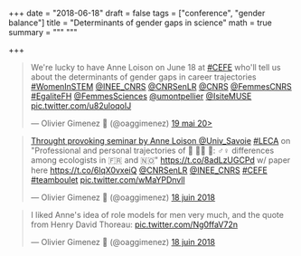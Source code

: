 +++
date = "2018-06-18"
draft = false
tags = ["conference", "gender balance"]
title = "Determinants of gender gaps in science"
math = true
summary = """
"""

+++
 
<blockquote class="twitter-tweet" data-lang="fr"><p lang="en" dir="ltr">We&#39;re lucky to have Anne Loison on June 18 at <a href="https://twitter.com/hashtag/CEFE?src=hash&amp;ref_src=twsrc%5Etfw">#CEFE</a> who&#39;ll tell us about the determinants of gender gaps in career trajectories <a href="https://twitter.com/hashtag/WomenInSTEM?src=hash&amp;ref_src=twsrc%5Etfw">#WomenInSTEM</a> <a href="https://twitter.com/INEE_CNRS?ref_src=twsrc%5Etfw">@INEE_CNRS</a> <a href="https://twitter.com/CNRSenLR?ref_src=twsrc%5Etfw">@CNRSenLR</a> <a href="https://twitter.com/CNRS?ref_src=twsrc%5Etfw">@CNRS</a> <a href="https://twitter.com/FemmesCNRS?ref_src=twsrc%5Etfw">@FemmesCNRS</a> <a href="https://twitter.com/hashtag/EgaliteFH?src=hash&amp;ref_src=twsrc%5Etfw">#EgaliteFH</a> <a href="https://twitter.com/FemmesSciences?ref_src=twsrc%5Etfw">@FemmesSciences</a> <a href="https://twitter.com/umontpellier?ref_src=twsrc%5Etfw">@umontpellier</a> <a href="https://twitter.com/IsiteMUSE?ref_src=twsrc%5Etfw">@IsiteMUSE</a> <a href="https://t.co/u82uloqoIJ">pic.twitter.com/u82uloqoIJ</a></p>&mdash; Olivier Gimenez 🍉 (@oaggimenez) <a href="https://twitter.com/oaggimenez/status/997675625363189761?ref_src=twsrc%5Etfw">19 mai 20></blockquote>
<script async src="https://platform.twitter.com/widgets.js" charset="utf-8"></script>

<!--more-->

<blockquote class="twitter-tweet" data-lang="fr"><p lang="en" dir="ltr">Throught provoking seminar by Anne Loison <a href="https://twitter.com/Univ_Savoie?ref_src=twsrc%5Etfw">@Univ_Savoie</a> <a href="https://twitter.com/hashtag/LECA?src=hash&amp;ref_src=twsrc%5Etfw">#LECA</a> on &quot;Professional and personal trajectories of 👩
🔬👨
🔬: ♂️♀️ differences among ecologists in 🇫🇷 and 🇳🇴&quot; <a href="https://t.co/8adLzUGCPd">https://t.co/8adLzUGCPd</a> w/ paper here <a href="https://t.co/6lqX0vxeiQ">https://t.co/6lqX0vxeiQ</a> <a href="https://twitter.com/CNRSenLR?ref_src=twsrc%5Etfw">@CNRSenLR</a> <a href="https://twitter.com/INEE_CNRS?ref_src=twsrc%5Etfw">@INEE_CNRS</a> <a href="https://twitter.com/hashtag/CEFE?src=hash&amp;ref_src=twsrc%5Etfw">#CEFE</a> <a href="https://twitter.com/hashtag/teamboulet?src=hash&amp;ref_src=twsrc%5Etfw">#teamboulet</a> <a href="https://t.co/wMaYPDnvll">pic.twitter.com/wMaYPDnvll</a></p>&mdash; Olivier Gimenez 🍉 (@oaggimenez) <a href="https://twitter.com/oaggimenez/status/1008801382936301568?ref_src=twsrc%5Etfw">18 juin 2018</a></blockquote>
<script async src="https://platform.twitter.com/widgets.js" charset="utf-8"></script>

<blockquote class="twitter-tweet" data-lang="fr"><p lang="en" dir="ltr">I liked Anne&#39;s idea of role models for men very much, and the quote from Henry David Thoreau: <a href="https://t.co/Ng0ffaV72n">pic.twitter.com/Ng0ffaV72n</a></p>&mdash; Olivier Gimenez 🍉 (@oaggimenez) <a href="https://twitter.com/oaggimenez/status/1008801711283232768?ref_src=twsrc%5Etfw">18 juin 2018</a></blockquote>
<script async src="https://platform.twitter.com/widgets.js" charset="utf-8"></script>
